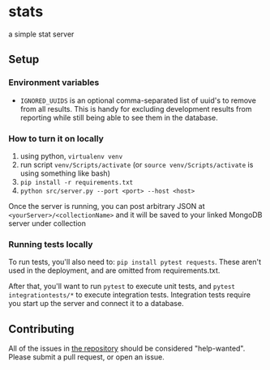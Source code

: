 # stats
a simple stat server

## Setup

### Environment variables

* `IGNORED_UUIDS` is an optional comma-separated list of uuid's to remove from all results. This is handy for excluding development results from reporting while still being able to see them in the database.

### How to turn it on locally

1. using python, `virtualenv venv`
1. run script `venv/Scripts/activate` (or `source venv/Scripts/activate` is using something like bash)
1. `pip install -r requirements.txt`
1. `python src/server.py --port <port> --host <host>`

Once the server is running, you can post arbitrary JSON at `<yourServer>/<collectionName>` and it will be saved to your linked MongoDB server under collection <collectionName>

### Running tests locally

To run tests, you'll also need to: `pip install pytest requests`. These aren't used in the deployment, and are omitted from requirements.txt.

After that, you'll want to run `pytest` to execute unit tests, and `pytest integrationtests/*` to execute integration tests. Integration tests require you start up the server and connect it to a database. 

## Contributing

All of the issues in [the repository](https://github.com/icbat/stats) should be considered "help-wanted". Please submit a pull request, or open an issue.
